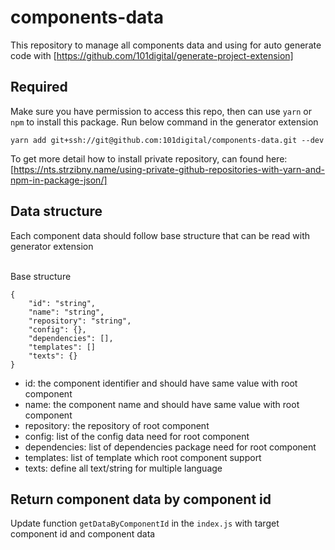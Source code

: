# components-data

This repository to manage all components data and using for auto generate code with [https://github.com/101digital/generate-project-extension]

## Required

Make sure you have permission to access this repo, then can use `yarn` or `npm` to install this package.
Run below command in the generator extension

```
yarn add git+ssh://git@github.com:101digital/components-data.git --dev
```

To get more detail how to install private repository, can found here: [https://nts.strzibny.name/using-private-github-repositories-with-yarn-and-npm-in-package-json/]

## Data structure

Each component data should follow base structure that can be read with generator extension

<br>Base structure</br>

```
{
    "id": "string",
    "name": "string",
    "repository": "string",
    "config": {},
    "dependencies": [],
    "templates": []
    "texts": {}
}
```

- id: the component identifier and should have same value with root component
- name: the component name and should have same value with root component
- repository: the repository of root component
- config: list of the config data need for root component
- dependencies: list of dependencies package need for root component
- templates: list of template which root component support
- texts: define all text/string for multiple language

## Return component data by component id

Update function `getDataByComponentId` in the `index.js` with target component id and component data

